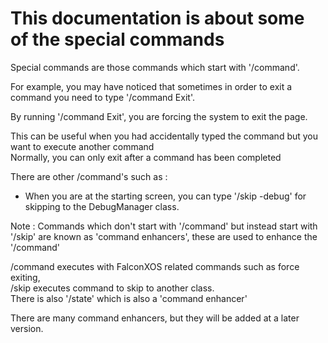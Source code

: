 # This documentation is about some of the special commands

Special commands are those commands which start with '/command'.

For example, you may have noticed that sometimes in order to exit a command you need to type '/command Exit'.

By running '/command Exit', you are forcing the system to exit the page.

This can be useful when you had accidentally typed the command but you want to execute another command
<br>
Normally, you can only exit after a command has been completed

There are other /command's such as
:
- When you are at the starting screen, you can type '/skip -debug' for skipping to the DebugManager class.

Note : Commands which don't start with '/command' but instead start with '/skip' are known as 'command enhancers',
these are used to enhance the '/command'

/command executes with FalconXOS related commands such as force exiting,
<br>
/skip executes command to skip to another class.
<br>
There is also '/state' which is also a 'command enhancer'

There are many command enhancers, but they will be added at a later version.
